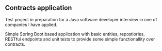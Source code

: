 <h2>Contracts application</h2>

Test project in preparation for a Java software developer interview in one of companies I have applied.

Simple Spring Boot based application with basic entities, repostiories, RESTful endpoints and unit tests to provide some simple functionallity over contracts. 
